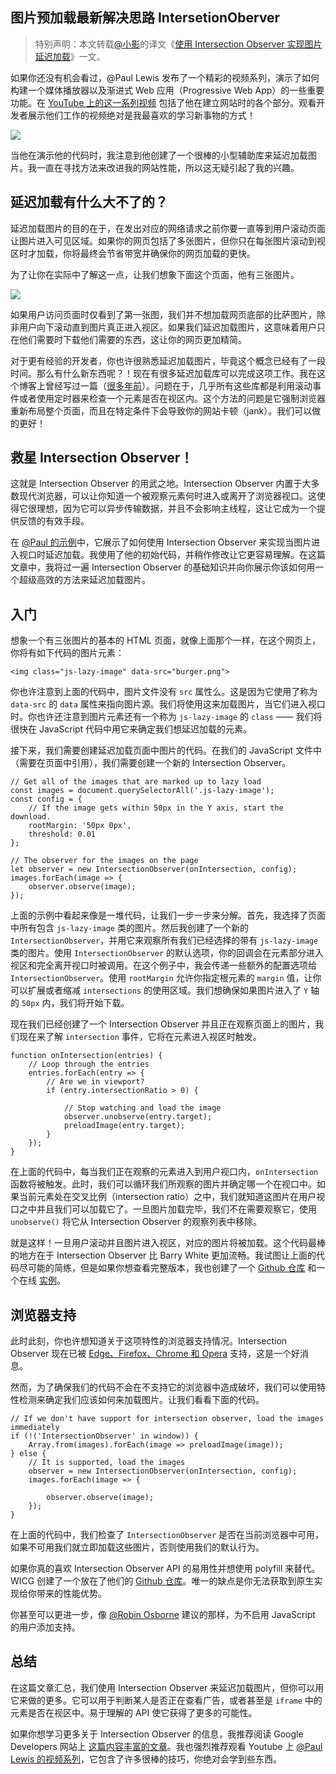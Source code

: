 
## 图片预加载最新解决思路 IntersetionOberver

> 特别声明：本文转载[@小影](//c7sky.com/)的译文《[使用 Intersection Observer 实现图片延迟加载](//c7sky.com/lazy-loading-images-using-intersection-observer.html)》一文。

如果你还没有机会看过，@Paul Lewis 发布了一个精彩的视频系列，演示了如何构建一个媒体播放器以及渐进式 Web 应用（Progressive Web App）的一些重要功能。在 [YouTube 上的这一系列视频](//www.youtube.com/playlist?list=PLNYkxOF6rcIBykcJ7bvTpqU7vt-oey72J) 包括了他在建立网站时的各个部分。观看开发者展示他们工作的视频绝对是我最喜欢的学习新事物的方式！

![](/sites/default/files/blogs/2018/1805/paul-lewis-intersection-observer.png)

当他在演示他的代码时，我注意到他创建了一个很棒的小型辅助库来延迟加载图片。我一直在寻找方法来改进我的网站性能，所以这无疑引起了我的兴趣。

## 延迟加载有什么大不了的？

延迟加载图片的目的在于，在发出对应的网络请求之前你要一直等到用户滚动页面让图片进入可见区域。如果你的网页包括了多张图片，但你只在每张图片滚动到视区时才加载，你将最终会节省带宽并确保你的网页加载的更快。

为了让你在实际中了解这一点，让我们想象下面这个页面，他有三张图片。

![](/sites/default/files/blogs/2018/1805/intersection-observer.png)

如果用户访问页面时仅看到了第一张图，我们并不想加载网页底部的比萨图片，除非用户向下滚动直到图片真正进入视区。如果我们延迟加载图片，这意味着用户只在他们需要时下载他们需要的东西，这让你的网页更加精简。

对于更有经验的开发者，你也许很熟悉延迟加载图片，毕竟这个概念已经有了一段时间。那么有什么新东西呢？！现在有很多延迟加载库可以完成这项工作。我在这个博客上曾经写过一篇（[很多年前](//deanhume.com/Home/BlogPost/lazy-loading-images-with-jquery/22)）。问题在于，几乎所有这些库都是利用滚动事件或者使用定时器来检查一个元素是否在视区内。这个方法的问题是它强制浏览器重新布局整个页面，而且在特定条件下会导致你的网站卡顿（jank）。我们可以做的更好！

## 救星 Intersection Observer！

这就是 Intersection Observer 的用武之地。Intersection Observer 内置于大多数现代浏览器，可以让你知道一个被观察元素何时进入或离开了浏览器视口。这使得它很理想，因为它可以异步传输数据，并且不会影响主线程，这让它成为一个提供反馈的有效手段。

在 [@Paul 的示例](//github.com/googlechrome/sample-media-pwa)中，它展示了如何使用 Intersection Observer 来实现当图片进入视口时延迟加载。我使用了他的初始代码，并稍作修改让它更容易理解。在这篇文章中，我将过一遍 Intersection Observer 的基础知识并向你展示你该如何用一个超级高效的方法来延迟加载图片。

## 入门

想象一个有三张图片的基本的 HTML 页面，就像上面那个一样，在这个网页上，你将有如下代码的图片元素：

```
<img class="js-lazy-image" data-src="burger.png">

```

你也许注意到上面的代码中，图片文件没有 `src` 属性么。这是因为它使用了称为 `data-src` 的 `data` 属性来指向图片源。我们将使用这来加载图片，当它们进入视口时。你也许还注意到图片元素还有一个称为 `js-lazy-image` 的 `class` —— 我们将很快在 JavaScript 代码中用它来确定我们想延迟加载的元素。

接下来，我们需要创建延迟加载页面中图片的代码。在我们的 JavaScript 文件中（需要在页面中引用），我们需要创建一个新的 Intersection Observer。

```
// Get all of the images that are marked up to lazy load
const images = document.querySelectorAll('.js-lazy-image');
const config = {
    // If the image gets within 50px in the Y axis, start the download.
    rootMargin: '50px 0px',
    threshold: 0.01
};

// The observer for the images on the page
let observer = new IntersectionObserver(onIntersection, config);
images.forEach(image => {
    observer.observe(image);
});

```

上面的示例中看起来像是一堆代码，让我们一步一步来分解。首先，我选择了页面中所有包含 `js-lazy-image` 类的图片。然后我创建了一个新的 `IntersectionObserver`，并用它来观察所有我们已经选择的带有 `js-lazy-image` 类的图片。使用 `IntersectionObserver` 的默认选项，你的回调会在元素部分进入视区和完全离开视口时被调用。在这个例子中，我会传递一些额外的配置选项给 `IntersectionObserver`。使用 `rootMargin` 允许你指定根元素的 `margin` 值，让你可以扩展或者缩减 `intersections` 的使用区域。我们想确保如果图片进入了 `Y` 轴的 `50px` 内，我们将开始下载。

现在我们已经创建了一个 Intersection Observer 并且正在观察页面上的图片，我们现在来了解 `intersection` 事件，它将在元素进入视区时触发。

```
function onIntersection(entries) {
    // Loop through the entries
    entries.forEach(entry => {
        // Are we in viewport?
        if (entry.intersectionRatio > 0) {

            // Stop watching and load the image
            observer.unobserve(entry.target);
            preloadImage(entry.target);
        }
    });
}

```

在上面的代码中，每当我们正在观察的元素进入到用户视口内，`onIntersection` 函数将被触发。此时，我们可以循环我们所观察的图片并确定哪一个在视口中。如果当前元素处在交叉比例（intersection ratio）之中，我们就知道这图片在用户视口之中并且我们可以加载它了。一旦图片加载完毕，我们不在需要观察它，使用 `unobserve()` 将它从 Intersection Observer 的观察列表中移除。

就是这样！一旦用户滚动并且图片进入视区，对应的图片将被加载。这个代码最棒的地方在于 Intersection Observer 比 Barry White 更加流畅。我试图让上面的代码尽可能的简练，但是如果你想查看完整版本，我也创建了一个 [Github 仓库](//github.com/deanhume/lazy-observer-load) 和一个在线 [实例](//deanhume.github.io/lazy-observer-load/)。

## 浏览器支持

此时此刻，你也许想知道关于这项特性的浏览器支持情况。Intersection Observer 现在已被 [Edge、Firefox、Chrome 和 Opera](//caniuse.com/#feat=intersectionobserver) 支持，这是一个好消息。

然而，为了确保我们的代码不会在不支持它的浏览器中造成破坏，我们可以使用特性检测来确定我们应该如何来加载图片。让我们看看下面的代码。

```
// If we don't have support for intersection observer, load the images immediately
if (!('IntersectionObserver' in window)) {
    Array.from(images).forEach(image => preloadImage(image));
} else {
    // It is supported, load the images
    observer = new IntersectionObserver(onIntersection, config);
    images.forEach(image => {

        observer.observe(image);
    });
}

```

在上面的代码中，我们检查了 `IntersectionObserver` 是否在当前浏览器中可用，如果不可用我们就立即加载这些图片，否则使用我们的默认行为。

如果你真的喜欢 Intersection Observer API 的易用性并想使用 polyfill 来替代。WICG 创建了一个放在了他们的 [Github 仓库](//github.com/WICG/IntersectionObserver/tree/gh-pages/polyfill)。唯一的缺点是你无法获取到原生实现给你带来的性能优势。

你甚至可以更进一步，像 [@Robin Osborne](//www.robinosborne.co.uk/2016/05/16/lazy-loading-images-dont-rely-on-javascript/#a-no-JavaScript) 建议的那样，为不启用 JavaScript 的用户添加支持。

## 总结

在这篇文章汇总，我们使用 Intersection Observer 来延迟加载图片，但你可以用它来做的更多。它可以用于判断某人是否正在查看广告，或者甚至是 `iframe` 中的元素是否在视区中。易于理解的 API 使它获得了更多的可能性。

如果你想学习更多关于 Intersection Observer 的信息，我推荐阅读 Google Developers 网站上 [这篇内容丰富的文章](//developers.google.com/web/updates/2016/04/intersectionobserver)。我也强烈推荐观看 Youtube 上 [@Paul Lewis 的视频系列](//www.youtube.com/watch?v=ncYQkOrKTaI&list=PLNYkxOF6rcIBykcJ7bvTpqU7vt-oey72J&index=7)，它包含了许多很棒的技巧，你绝对会学到些东西。

